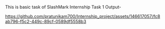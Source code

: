 This is basic task of SlashMark Internship
Task 1 Output-

https://github.com/pratunikam700/Internship_project/assets/146617057/fc8ab796-f5c2-449c-89cf-0589df5558b3
